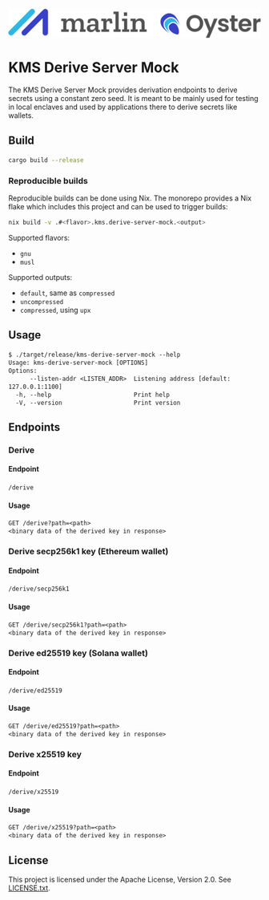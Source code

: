 ![Marlin Oyster Logo](./logo.svg)

# KMS Derive Server Mock

The KMS Derive Server Mock provides derivation endpoints to derive secrets using a constant zero seed. It is meant to be mainly used for testing in local enclaves and used by applications there to derive secrets like wallets.

## Build

```bash
cargo build --release
```

### Reproducible builds

Reproducible builds can be done using Nix. The monorepo provides a Nix flake which includes this project and can be used to trigger builds:

```bash
nix build -v .#<flavor>.kms.derive-server-mock.<output>
```

Supported flavors:
- `gnu`
- `musl`

Supported outputs:
- `default`, same as `compressed`
- `uncompressed`
- `compressed`, using `upx`

## Usage

```
$ ./target/release/kms-derive-server-mock --help
Usage: kms-derive-server-mock [OPTIONS]
Options:
      --listen-addr <LISTEN_ADDR>  Listening address [default: 127.0.0.1:1100]
  -h, --help                       Print help
  -V, --version                    Print version
```

## Endpoints

### Derive

#### Endpoint

`/derive`

#### Usage

```
GET /derive?path=<path>
<binary data of the derived key in response>
```

### Derive secp256k1 key (Ethereum wallet)

#### Endpoint

`/derive/secp256k1`

#### Usage

```
GET /derive/secp256k1?path=<path>
<binary data of the derived key in response>
```

### Derive ed25519 key (Solana wallet)

#### Endpoint

`/derive/ed25519`

#### Usage

```
GET /derive/ed25519?path=<path>
<binary data of the derived key in response>
```

### Derive x25519 key

#### Endpoint

`/derive/x25519`

#### Usage

```
GET /derive/x25519?path=<path>
<binary data of the derived key in response>
```

## License

This project is licensed under the Apache License, Version 2.0. See [LICENSE.txt](./LICENSE.txt).
